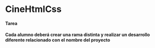 # CineHtmlCss

#### Tarea

#### Cada alumno deberá crear una rama distinta y realizar un desarrollo diferente relacionado con el nombre del proyecto ####
